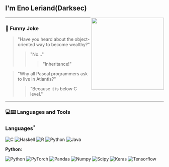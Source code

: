 <h2> I'm Eno Leriand(Darksec)</h2>

<img align='right' src="https://media.giphy.com/media/M9gbBd9nbDrOTu1Mqx/giphy.gif" width="230">

---

### :volcano: Funny Joke

> "Have you heard about the object-oriented way to become wealthy?"
>> "No..."
>>> "Inheritance!"

> "Why all Pascal programmers ask to live in Atlantis?"
>> "Because it is below C level."

---
### 💻:keyboard: Languages and Tools 

### Languages<sup>*</sup>

![C](https://img.shields.io/badge/-A8B9CC?style=flat&logo=c&logoColor=white&link=https://github.com/enoleriand-alt)
![Haskell](https://img.shields.io/badge/-Haskell-purple?style=flat&logo=haskell&logoColor=white&link=https://github.com/enoleriand-alt/Haskell---NLP)
![R](https://img.shields.io/badge/-R-blue?style=flat&logo=R&logoColor=white&link=https://github.com/enoleriand-alt/Haskell---NLP)
![Python](https://img.shields.io/badge/-Python-black?style=flat&logo=python&link=https://github.com/enoleriand-alt/Python-AWS-TradingAI)
![Java](https://img.shields.io/badge/Java-orange?style=flat&logo=java&logoColor=white&link=https://github.com/enoleriand-alt/OOP-JAVA-and-Android-App-Developer) 

 **Python**:

  ![Python](https://img.shields.io/badge/-Python-black?style=flat&logo=python&link=https://github.com/enoleriand-alt/Python-AWS-TradingAI)
  ![PyTorch](https://img.shields.io/badge/-PyTorch-EE4C2C?style=flat&logo=PyTorch&logoColor=white&link=https://github.com/enoleriand-alt/Python-AWS-TradingAI)
  ![Pandas](https://img.shields.io/badge/-Pandas-150458?style=flat&logo=Pandas&link=https://github.com/enoleriand-alt/Python-AWS-TradingAI)
  ![Numpy](https://img.shields.io/badge/-Numpy-lightgray?style=flat&logo=Numpy&logoColor=white&link=https://github.com/enoleriand-alt/Python-AWS-TradingAI)
  ![Scipy](https://img.shields.io/badge/-Scipy-blue?style=flat&logo=Scipy&logoColor=white&link=https://github.com/enoleriand-alt/Python-AWS-TradingAI)
  ![Keras](https://img.shields.io/badge/-Keras-D00000?style=flat&logo=Keras&link=https://github.com/enoleriand-alt/Python-AWS-TradingAI)
  ![Tensorflow](https://img.shields.io/badge/-Tensorflow-gray?style=flat&logo=tensorflow&link=https://github.com/enoleriand-alt/Python-AWS-TradingAI)
 
